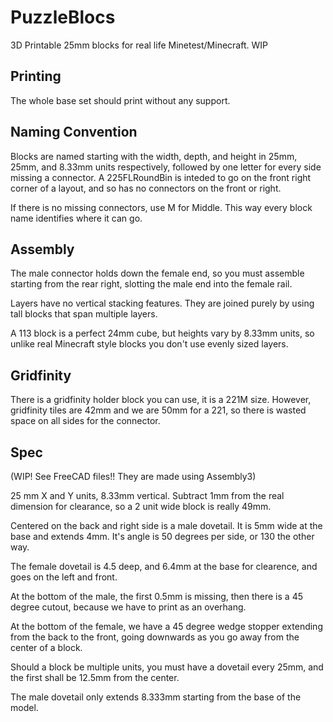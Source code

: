 # PuzzleBlocs
3D Printable 25mm blocks for real life Minetest/Minecraft.  WIP


## Printing

The whole base set should print without any support.

## Naming Convention

Blocks are named starting with the width, depth, and height in 25mm, 25mm, and 8.33mm units respectively, followed by one letter for every
side missing a connector.  A 225FLRoundBin is inteded to go on the front right corner of a layout, and so has no connectors on the front or right.

If there is no missing connectors, use M for Middle.   This way every block name identifies where it can go.

## Assembly

The male connector holds down the female end, so you must assemble starting from the rear right, slotting the male end into the female rail.

Layers have no vertical stacking features.  They are joined purely by using tall blocks that span multiple layers.

A 113 block is a perfect 24mm cube,  but heights vary by 8.33mm units, so unlike real Minecraft style blocks you don't use evenly sized layers.

## Gridfinity

There is a gridfinity holder block you can use, it is a 221M size.  However, gridfinity tiles are 42mm and we are 50mm for a 221, so there is wasted space
on all sides for the connector.


## Spec

(WIP!  See FreeCAD files!! They are made using Assembly3)

25 mm X and Y units, 8.33mm vertical.  Subtract 1mm from the real dimension for clearance, so a 2 unit wide block is really 49mm.

Centered on the back and right side is a male dovetail.  It is 5mm wide at the base and extends 4mm.  It's angle is 50 degrees per side, or 130 the other way.

The female dovetail is 4.5 deep, and 6.4mm at the base for clearence, and goes on the left and front.


At the bottom of the male, the first 0.5mm is missing, then there is a 45 degree cutout, because we have to print as an overhang.

At the bottom of the female, we have a 45 degree wedge stopper extending from the back to the front, going downwards as you go away from the center of a block.

Should a block be multiple units, you must have a dovetail every 25mm, and the first shall be 12.5mm from the center.

The male dovetail only extends 8.333mm starting from the base of the model.

